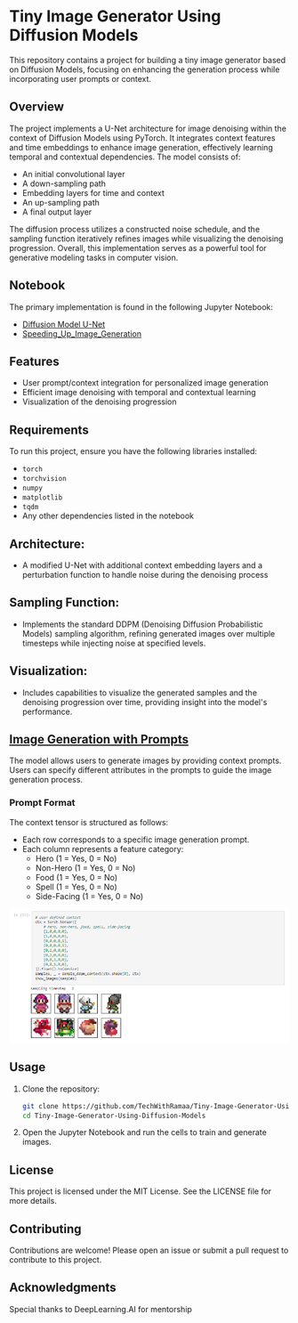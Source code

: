 # Tiny Image Generator Using Diffusion Models

This repository contains a project for building a tiny image generator based on Diffusion Models, focusing on enhancing the generation process while incorporating user prompts or context.

## Overview

The project implements a U-Net architecture for image denoising within the context of Diffusion Models using PyTorch. It integrates context features and time embeddings to enhance image generation, effectively learning temporal and contextual dependencies. The model consists of:

- An initial convolutional layer
- A down-sampling path
- Embedding layers for time and context
- An up-sampling path
- A final output layer

The diffusion process utilizes a constructed noise schedule, and the sampling function iteratively refines images while visualizing the denoising progression. Overall, this implementation serves as a powerful tool for generative modeling tasks in computer vision.

## Notebook

The primary implementation is found in the following Jupyter Notebook:

- [Diffusion Model U-Net](https://github.com/TechWithRamaa/Tiny-Image-Generator-Using-Diffusion-Models/blob/main/Diffusion_model_UNet.ipynb)
- [Speeding_Up_Image_Generation](https://github.com/TechWithRamaa/Tiny-Image-Generator-Using-Diffusion-Models/blob/main/Speeding_Up_Image_Generation.ipynb)

## Features

- User prompt/context integration for personalized image generation
- Efficient image denoising with temporal and contextual learning
- Visualization of the denoising progression

## Requirements

To run this project, ensure you have the following libraries installed:

- `torch`
- `torchvision`
- `numpy`
- `matplotlib`
- `tqdm`
- Any other dependencies listed in the notebook

## Architecture:
 - A modified U-Net with additional context embedding layers and a perturbation function to handle noise during the denoising process
## Sampling Function:
 - Implements the standard DDPM (Denoising Diffusion Probabilistic Models) sampling algorithm, refining generated images over multiple timesteps while injecting noise at specified levels.
## Visualization:
- Includes capabilities to visualize the generated samples and the denoising progression over time, providing insight into the model's performance.

## [Image Generation with Prompts](https://github.com/TechWithRamaa/Tiny-Image-Generator-Using-Diffusion-Models/blob/main/Prompting_Diffusion_Model_With_Context.ipynb)

The model allows users to generate images by providing context prompts. Users can specify different attributes in the prompts to guide the image generation process.

### Prompt Format
The context tensor is structured as follows:
- Each row corresponds to a specific image generation prompt.
- Each column represents a feature category:
  - Hero (1 = Yes, 0 = No)
  - Non-Hero (1 = Yes, 0 = No)
  - Food (1 = Yes, 0 = No)
  - Spell (1 = Yes, 0 = No)
  - Side-Facing (1 = Yes, 0 = No)

![Alt text](image.png)

## Usage

1. Clone the repository:
   ```bash
   git clone https://github.com/TechWithRamaa/Tiny-Image-Generator-Using-Diffusion-Models.git
   cd Tiny-Image-Generator-Using-Diffusion-Models

2. Open the Jupyter Notebook and run the cells to train and generate images.

## License
This project is licensed under the MIT License. See the LICENSE file for more details.

## Contributing
Contributions are welcome! Please open an issue or submit a pull request to contribute to this project.

## Acknowledgments
Special thanks to DeepLearning.AI for mentorship
